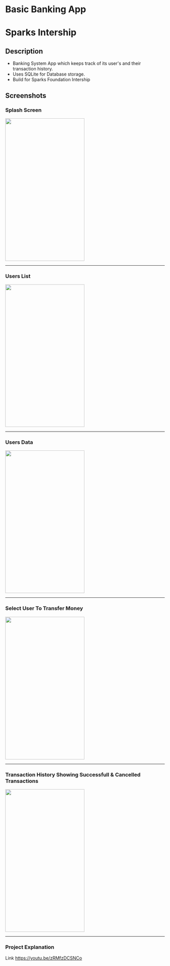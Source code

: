 # Basic Banking App
# Sparks Intership

## Description
* Banking System App which keeps track of its user's and their transaction history.
* Uses SQLite for Database storage.
* Build for Sparks Foundation Intership

## Screenshots

### Splash Screen 
<img src="https://i.imgur.com/ajVyBf0.jpg" width ="250px" height ="450px"> 

------------------------------------------

### Users List 
<img src="https://i.imgur.com/lUCehAl.jpg" width ="250px" height ="450px">

------------------------------------------

### Users Data
<img src="https://i.imgur.com/xm3vRXL.jpg" width ="250px" height ="450px">

------------------------------------------


### Select User To Transfer Money
<img src="https://i.imgur.com/AQrgLYp.jpg" width ="250px" height ="450px">

------------------------------------------


### Transaction History Showing Successfull & Cancelled Transactions
<img src="https://i.imgur.com/D7Qa5N3.jpg" width ="250px" height ="450px">

------------------------------------------


### Project Explanation 
Link https://youtu.be/zRMfzDCSNCo
